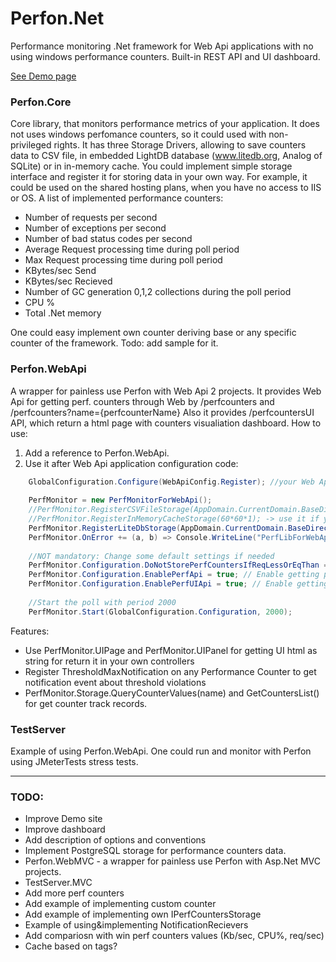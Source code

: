 # Perfon.Net
Performance monitoring .Net framework for Web Api applications with no using windows performance counters.
Built-in REST API and UI dashboard.

[See Demo page](http://perfon.1gb.ru/api/perfcountersui "Demo page")

### Perfon.Core
Core library, that monitors performance metrics of your application.
It does not uses windows perfomance counters, so it could used with non-privileged rights. 
It has three Storage Drivers, allowing to save counters data to CSV file, in embedded LightDB database (www.litedb.org, Analog of SQLite)
or in in-memory cache.
You could implement simple storage interface and register it for storing data in your own way.
For example, it could be used on the shared hosting plans, when you have no access to IIS or OS. 
A list of implemented performance counters:
* Number of requests per second
* Number of exceptions per second
* Number of bad status codes per second
* Average Request processing time during poll period
* Max Request processing time during poll period
* KBytes/sec Send
* KBytes/sec Recieved
* Number of GC generation 0,1,2 collections during the poll period
* CPU %
* Total .Net memory

One could easy implement own counter deriving base or any specific counter of the framework.
Todo: add sample for it.


### Perfon.WebApi 
A wrapper for painless use Perfon with Web Api 2 projects.
It provides Web Api for getting perf. counters through Web by /perfcounters and /perfcounters?name={perfcounterName}
Also it provides /perfcountersUI API, which return a html page with counters visualiation dashboard.
	How to use:
1. Add a reference to Perfon.WebApi.
2. Use it after Web Api application configuration code:
```c#
	GlobalConfiguration.Configure(WebApiConfig.Register); //your Web App initialization code
	
	PerfMonitor = new PerfMonitorForWebApi();
    //PerfMonitor.RegisterCSVFileStorage(AppDomain.CurrentDomain.BaseDirectory); -> use it if you want to save counters to CSV file
    //PerfMonitor.RegisterInMemoryCacheStorage(60*60*1); -> use it if you want to save counters in memory wih expiration 1 hour = 60*60 sec
    PerfMonitor.RegisterLiteDbStorage(AppDomain.CurrentDomain.BaseDirectory); //use it for storing perfomance counters data to LightDB file
    PerfMonitor.OnError += (a, b) => Console.WriteLine("PerfLibForWebApi:"+b.Message); // NOT mandatory: if you need error report from the lib    
    
	//NOT mandatory: Change some default settings if needed
	PerfMonitor.Configuration.DoNotStorePerfCountersIfReqLessOrEqThan = 0; //Do not store perf values if RequestsNum = 0 during poll period
    PerfMonitor.Configuration.EnablePerfApi = true; // Enable getting perf values by API GET addresses 'api/perfcounters' and  'api/perfcounters?name={name}'
    PerfMonitor.Configuration.EnablePerfUIApi = true; // Enable getting UI html page with perf counters values by API GET 'api/perfcountersui' or 'api/perfcountersuipanel'
            
	//Start the poll with period 2000
    PerfMonitor.Start(GlobalConfiguration.Configuration, 2000);
```

Features:
* Use PerfMonitor.UIPage and PerfMonitor.UIPanel for getting UI html as string for return it in your own controllers
* Register ThresholdMaxNotification on any Performance Counter to get notification event about threshold violations
* PerfMonitor.Storage.QueryCounterValues(name) and GetCountersList() for get counter track records.

### TestServer
Example of using Perfon.WebApi. One could run and monitor with Perfon using JMeterTests stress tests.

---

### TODO:
* Improve Demo site
* Improve dashboard
* Add description of options and conventions
* Implement PostgreSQL storage for performance counters data.
* Perfon.WebMVC - a wrapper for painless use Perfon with Asp.Net MVC projects.
* TestServer.MVC
* Add more perf counters
* Add example of implementing custom counter
* Add example of implementing own IPerfCountersStorage
* Example of using&implementing NotificationRecievers
* Add compariosn with win perf counters values (Kb/sec, CPU%, req/sec)
* Cache based on tags?
